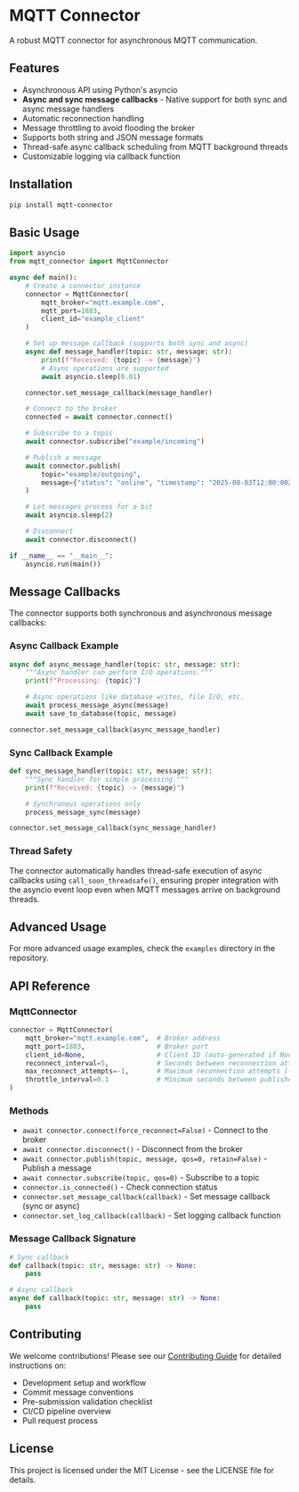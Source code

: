 # MQTT Connector

A robust MQTT connector for asynchronous MQTT communication.


## Features

- Asynchronous API using Python's asyncio
- **Async and sync message callbacks** - Native support for both sync and async message handlers
- Automatic reconnection handling
- Message throttling to avoid flooding the broker
- Supports both string and JSON message formats
- Thread-safe async callback scheduling from MQTT background threads
- Customizable logging via callback function

## Installation

```bash
pip install mqtt-connector
```

## Basic Usage

```python
import asyncio
from mqtt_connector import MqttConnector

async def main():
    # Create a connector instance
    connector = MqttConnector(
        mqtt_broker="mqtt.example.com",
        mqtt_port=1883,
        client_id="example_client"
    )

    # Set up message callback (supports both sync and async)
    async def message_handler(topic: str, message: str):
        print(f"Received: {topic} -> {message}")
        # Async operations are supported
        await asyncio.sleep(0.01)

    connector.set_message_callback(message_handler)

    # Connect to the broker
    connected = await connector.connect()

    # Subscribe to a topic
    await connector.subscribe("example/incoming")

    # Publish a message
    await connector.publish(
        topic="example/outgoing",
        message={"status": "online", "timestamp": "2025-08-03T12:00:00Z"}
    )

    # Let messages process for a bit
    await asyncio.sleep(2)

    # Disconnect
    await connector.disconnect()

if __name__ == "__main__":
    asyncio.run(main())
```

## Message Callbacks

The connector supports both synchronous and asynchronous message callbacks:

### Async Callback Example

```python
async def async_message_handler(topic: str, message: str):
    """Async handler can perform I/O operations."""
    print(f"Processing: {topic}")

    # Async operations like database writes, file I/O, etc.
    await process_message_async(message)
    await save_to_database(topic, message)

connector.set_message_callback(async_message_handler)
```

### Sync Callback Example

```python
def sync_message_handler(topic: str, message: str):
    """Sync handler for simple processing."""
    print(f"Received: {topic} -> {message}")

    # Synchronous operations only
    process_message_sync(message)

connector.set_message_callback(sync_message_handler)
```

### Thread Safety

The connector automatically handles thread-safe execution of async callbacks using `call_soon_threadsafe()`, ensuring proper integration with the asyncio event loop even when MQTT messages arrive on background threads.

## Advanced Usage

For more advanced usage examples, check the `examples` directory in the repository.

## API Reference

### MqttConnector

```python
connector = MqttConnector(
    mqtt_broker="mqtt.example.com",  # Broker address
    mqtt_port=1883,                  # Broker port
    client_id=None,                  # Client ID (auto-generated if None)
    reconnect_interval=5,            # Seconds between reconnection attempts
    max_reconnect_attempts=-1,       # Maximum reconnection attempts (-1 = infinite)
    throttle_interval=0.1            # Minimum seconds between publishes
)
```

### Methods

- `await connector.connect(force_reconnect=False)` - Connect to the broker
- `await connector.disconnect()` - Disconnect from the broker
- `await connector.publish(topic, message, qos=0, retain=False)` - Publish a message
- `await connector.subscribe(topic, qos=0)` - Subscribe to a topic
- `connector.is_connected()` - Check connection status
- `connector.set_message_callback(callback)` - Set message callback (sync or async)
- `connector.set_log_callback(callback)` - Set logging callback function

### Message Callback Signature

```python
# Sync callback
def callback(topic: str, message: str) -> None:
    pass

# Async callback
async def callback(topic: str, message: str) -> None:
    pass
```

## Contributing

We welcome contributions! Please see our [Contributing Guide](CONTRIBUTING.md) for detailed instructions on:

- Development setup and workflow
- Commit message conventions
- Pre-submission validation checklist
- CI/CD pipeline overview
- Pull request process

## License

This project is licensed under the MIT License - see the LICENSE file for details.
